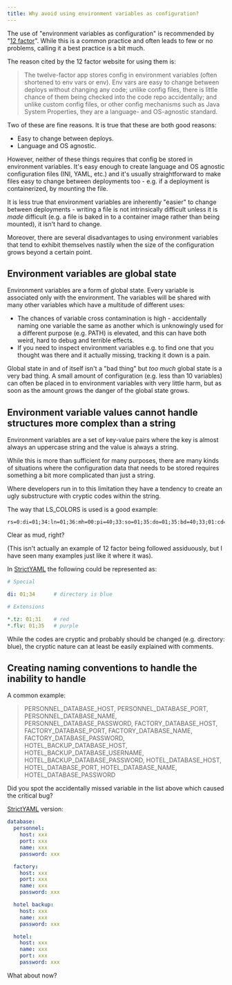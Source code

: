 ```yaml
---
title: Why avoid using environment variables as configuration?
---
```


The use of "environment variables as configuration" is recommended by
"[12 factor](https://12factor.net/config)". While this is a common
practice and often leads to few or no problems, calling it a best
practice is a bit much.

The reason cited by the 12 factor website for using them is:

>The twelve-factor app stores config in environment variables (often shortened to env vars or env). Env vars are easy to change between deploys without changing any code; unlike config files, there is little chance of them being checked into the code repo accidentally; and unlike custom config files, or other config mechanisms such as Java System Properties, they are a language- and OS-agnostic standard.

Two of these are fine reasons. It is true that these are both good reasons:

- Easy to change between deploys.
- Language and OS agnostic.

However, neither of these things requires that config be stored in environment variables.
It's easy enough to create language and OS agnostic configuration files
(INI, YAML, etc.) and it's usually straightforward to make files easy to change
between deployments too - e.g. if a deployment is containerized, by mounting the file.

It is less true that environment variables are inherently "easier" to change between
deployments - writing a file is not intrinsically difficult unless it is *made*
difficult (e.g. a file is baked in to a container image rather than being mounted), it
isn't hard to change.

Moreover, there are several disadvantages to using environment variables
that tend to exhibit themselves nastily when the size of the configuration grows beyond
a certain point.

## Environment variables are global state

Environment variables are a form of global state. Every variable
is associated only with the environment. The variables will be shared with many
other variables which have a multitude of different uses:

- The chances of variable cross contamination is high - accidentally naming one variable the same as another which is unknowingly used for a different purpose (e.g. PATH) is elevated, and this can have both weird, hard to debug and terrible effects.
- If you need to inspect environment variables e.g. to find one that you thought was there and it actually missing, tracking it down is a pain.

Global state in and of itself isn't a "bad thing" but *too much* global
state is a very bad thing. A small amount of configuration (e.g. less than
10 variables) can often be placed in to environment variables with very
little harm, but as soon as the amount grows the danger of the global
state grows.

## Environment variable values cannot handle structures more complex than a string

Environment variables are a set of key-value pairs where the key is almost always an
uppercase string and the value is always a string.

While this is more than sufficient for many purposes, there are many kinds of situations
where the configuration data that needs to be stored requires something a bit more
complicated than just a string.

Where developers run in to this limitation they have a tendency to create an ugly substructure with
cryptic codes within the string.

The way that LS_COLORS is used is a good example:

```
rs=0:di=01;34:ln=01;36:mh=00:pi=40;33:so=01;35:do=01;35:bd=40;33;01:cd=40;33;01:or=40;31;01:mi=00:su=37;41:sg=30;43:ca=30;41:tw=30;42:ow=34;42:st=37;44:ex=01;32:*.tar=01;31:*.tgz=01;31:*.arc=01;31:*.arj=01;31:*.taz=01;31:*.lha=01;31:*.lz4=01;31:*.lzh=01;31:*.lzma=01;31:*.tlz=01;31:*.txz=01;31:*.tzo=01;31:*.t7z=01;31:*.zip=01;31:*.z=01;31:*.Z=01;31:*.dz=01;31:*.gz=01;31:*.lrz=01;31:*.lz=01;31:*.lzo=01;31:*.xz=01;31:*.zst=01;31:*.tzst=01;31:*.bz2=01;31:*.bz=01;31:*.tbz=01;31:*.tbz2=01;31:*.tz=01;31:*.deb=01;31:*.rpm=01;31:*.jar=01;31:*.war=01;31:*.ear=01;31:*.sar=01;31:*.rar=01;31:*.alz=01;31:*.ace=01;31:*.zoo=01;31:*.cpio=01;31:*.7z=01;31:*.rz=01;31:*.cab=01;31:*.wim=01;31:*.swm=01;31:*.dwm=01;31:*.esd=01;31:*.jpg=01;35:*.jpeg=01;35:*.mjpg=01;35:*.mjpeg=01;35:*.gif=01;35:*.bmp=01;35:*.pbm=01;35:*.pgm=01;35:*.ppm=01;35:*.tga=01;35:*.xbm=01;35:*.xpm=01;35:*.tif=01;35:*.tiff=01;35:*.png=01;35:*.svg=01;35:*.svgz=01;35:*.mng=01;35:*.pcx=01;35:*.mov=01;35:*.mpg=01;35:*.mpeg=01;35:*.m2v=01;35:*.mkv=01;35:*.webm=01;35:*.ogm=01;35:*.mp4=01;35:*.m4v=01;35:*.mp4v=01;35:*.vob=01;35:*.qt=01;35:*.nuv=01;35:*.wmv=01;35:*.asf=01;35:*.rm=01;35:*.rmvb=01;35:*.flc=01;35:*.avi=01;35:*.fli=01;35:*.flv=01;35:*.gl=01;35:*.dl=01;35:*.xcf=01;35:*.xwd=01;35:*.yuv=01;35:*.cgm=01;35:*.emf=01;35:*.ogv=01;35:*.ogx=01;35:*.aac=00;36:*.au=00;36:*.flac=00;36:*.m4a=00;36:*.mid=00;36:*.midi=00;36:*.mka=00;36:*.mp3=00;36:*.mpc=00;36:*.ogg=00;36:*.ra=00;36:*.wav=00;36:*.oga=00;36:*.opus=00;36:*.spx=00;36:*.xspf=00;36:
```

Clear as mud, right?

(This isn't actually an example of 12 factor being followed assiduously, but I have seen many examples
just like it where it was).

In [StrictYAML](https://hitchdev.com/strictyaml) the following could be represented as:

```yaml
# Special

di: 01;34      # directory is blue

# Extensions

*.tz: 01;31    # red
*.flv: 01;35   # purple
```

While the codes are cryptic and probably should be changed (e.g. directory: blue), the cryptic nature
can at least be easily explained with comments.

## Creating naming conventions to handle the inability to handle 

A common example:

>PERSONNEL_DATABASE_HOST, PERSONNEL_DATABASE_PORT, PERSONNEL_DATABASE_NAME, PERSONNEL_DATABASE_PASSWORD, FACTORY_DATABASE_HOST, FACTORY_DATABASE_PORT, FACTORY_DATABASE_NAME, FACTORY_DATABASE_PASSWORD,
HOTEL_BACKUP_DATABASE_HOST, HOTEL_BACKUP_DATABASE_USERNAME, HOTEL_BACKUP_DATABASE_PASSWORD, HOTEL_DATABASE_HOST, HOTEL_DATABASE_PORT, HOTEL_DATABASE_NAME, HOTEL_DATABASE_PASSWORD

Did you spot the accidentally missed variable in the list above which caused the critical bug?

[StrictYAML](https://hitchdev.com/strictyaml) version:

```yaml
database:
  personnel:
    host: xxx
    port: xxx
    name: xxx
    password: xxx

  factory:
    host: xxx
    port: xxx
    name: xxx
    password: xxx

  hotel backup:
    host: xxx
    name: xxx
    password: xxx

  hotel:
    host: xxx
    name: xxx
    port: xxx
    password: xxx
```

What about now?

